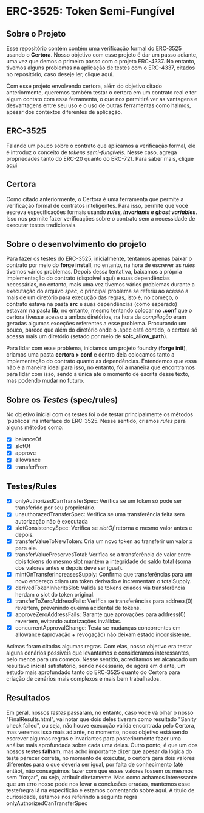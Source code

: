 # ERC-3525: Token Semi-Fungível

## Sobre o Projeto

Esse repositório contém contém uma verificação formal do ERC-3525 usando o **Certora**. Nosso objetivo com esse projeto é dar um passo adiante, uma vez que demos o primeiro passo com o projeto ERC-4337. No entanto, tivemos alguns problemas na aplicação de testes com o ERC-4337, citados no repositório, caso deseje ler, clique aqui.

Com esse projeto envolvendo certora, além do objetivo citado anteriormente, queremos também testar o certora em um contrato real e ter algum contato com essa ferramenta, o que nos permitirá ver as vantagens e desvantagens entre seu uso e o uso de outras ferramentas como halmos, apesar dos contextos diferentes de aplicação.

## ERC-3525

Falando um pouco sobre o contrato que aplicamos a verificação formal, ele é introduz o conceito de _tokens semi-fungíveis_. Nesse caso, agrega propriedades tanto do ERC-20 quanto do ERC-721. Para saber mais, clique aqui

## Certora

Como citado anteriormente, o Certora é uma ferramenta que permite a verificação formal de contratos inteligentes. Para isso, permite que você escreva especificações formais usando **_rules, invariants e ghost variables_**. Isso nos permite fazer verificações sobre o contrato sem a necessidade de executar testes tradicionais.

## Sobre o desenvolvimento do projeto

Para fazer os testes do ERC-3525, inicialmente, tentamos apenas baixar o contrato por meio do **forge install**, no entanto, na hora de escrever as _rules_ tivemos vários problemas. Depois dessa tentativa, baixamos a própria implementação do contrato (dispoível aqui) e suas dependências necessárias, no entanto, mais uma vez tivemos vários problemas durante a executação do arquivo _spec_, o principal problema se referiu ao acesso a mais de um diretório para execução das regras, isto é, no começo, o contrato estava na pasta **src** e suas dependências (como esperado) estavam na pasta **lib**, no entanto, mesmo tentando colocar no **.conf** que o certora tivesse acesso a ambos diretórios, na hora da _compilação_ eram geradas algumas exceções referentes a esse problema. Procurando um pouco, parece que além do diretório onde o .spec está contido, o certora só acessa mais um diretório (setado por meio de **solc_allow_path**).

Para lidar com esse problema, iniciamos um projeto foundry (**forge init**), criamos uma pasta **certora > conf** e dentro dela colocamos tanto a implementação do contrato quanto as dependências. Entendemos que essa não é a maneira ideal para isso, no entanto, foi a maneira que encontramos para lidar com isso, sendo a única até o momento de escrita desse texto, mas podendo mudar no futuro.

## Sobre os _Testes_ (spec/rules)

No objetivo inicial com os testes foi o de testar principalmente os métodos 'públicos' na interface do ERC-3525. Nesse sentido, criamos _rules_ para alguns métodos como:

- [x] balanceOf
- [x] slotOf
- [x] approve
- [x] allowance
- [x] transferFrom

## Testes/Rules

- [x] onlyAuthorizedCanTransferSpec: Verifica se um token só pode ser transferido por seu proprietário.
- [x] unauthorazedTransferSpec: Verifica se uma transferência feita sem autorização não é executada
- [x] slotConsistencySpec: Verifica se _slotOf_ retorna o mesmo valor antes e depois.
- [x] transferValueToNewToken: Cria um novo token ao transferir um valor x para ele.
- [x] transferValuePreservesTotal: Verifica se a transferência de valor entre dois tokens do mesmo slot mantém a integridade do saldo total (soma dos valores antes e depois deve ser igual).
- [x] mintOnTransferIncreasesSupply: Confirma que transferências para um novo endereço criam um token derivado e incrementam o totalSupply.
- [x] derivedTokenInheritsSlot: Valida se tokens criados via transferência herdam o slot do token original.
- [x] transferToZeroAddressFails: Verifica se transferências para address(0) revertem, prevenindo queima acidental de tokens.
- [x] approveZeroAddressFails: Garante que aprovações para address(0) revertem, evitando autorizações inválidas.
- [x] concurrentApprovalChange: Testa se mudanças concorrentes em allowance (aprovação + revogação) não deixam estado inconsistente.

Acimas foram citadas algumas regras. Com elas, nosso objetivo era testar alguns cenários possíveis que levantamos e consideramos interessantes, pelo menos para um começo. Nesse sentido, acreditamos ter alcançado um resultavo **inicial** satisfatório, sendo necessário, de agora em diante, um estudo mais aprofundado tanto do ERC-3525 quanto do Certora para criação de cenários mais complexos e mais bem trabalhados.

## Resultados
Em geral, nossos *testes* passaram, no entanto, caso você vá olhar o nosso "FinalResults.html", vai notar que dois deles tiveram como resultado "Sanity check failed", ou seja, não houve execução válida encontrada pelo Certora, mas veremos isso mais adiante, no momento, nosso objetivo está sendo escrever algumas regras e invariantes para posteriormente fazer uma análise mais aprofundada sobre cada uma delas. Outro ponto, é que um dos nossos testes **falham**, mas acho importante dizer que apesar da lógica do teste parecer correta, no momento de executar, o certora gera dois valores diferentes para o que deveria ser igual, por falta de conhecimento (até então), não conseguimos fazer com que esses valores fossem os mesmos sem "forçar", ou seja, atribuir diretamente. Mas como achamos interessante que um erro nosso pode nos levar a conclusões erradas, mantemos esse teste/regra lá na especifição e estamos comentando sobre aqui. A título de curiosidade, estamos nos referindo a seguinte regra onlyAuthorizedCanTransferSpec